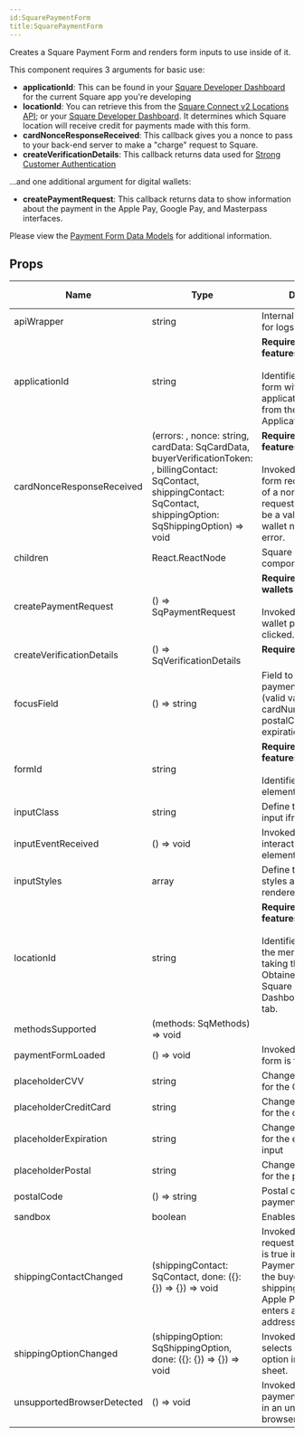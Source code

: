 ```yaml
---
id:SquarePaymentForm
title:SquarePaymentForm
---
```

Creates a Square Payment Form and renders form inputs to use inside of it.

This component requires 3 arguments for basic use:
* **applicationId**: This can be found in your [Square Developer Dashboard](https://developer.squareup.com/apps)
for the current Square app you're developing
* **locationId**: You can retrieve this from the [Square Connect v2 Locations API](https://docs.connect.squareup.com/api/connect/v2#navsection-locations);
or your [Square Developer Dashboard](https://developer.squareup.com/apps).
It determines which Square location will receive credit for payments made with this form.
* **cardNonceResponseReceived**: This callback gives you a nonce to pass to your back-end server to make a "charge" request to Square.
* **createVerificationDetails**: This callback returns data used for [Strong Customer Authentication](https://developer.squareup.com/docs/sca-overview)

...and one additional argument for digital wallets:
* **createPaymentRequest**: This callback returns data to show information about the payment in the Apple Pay, Google Pay, and Masterpass interfaces.

Please view the [Payment Form Data Models](https://docs.connect.squareup.com/api/paymentform) for additional information.

## Props
|Name|Type|Description|Default Value|
|---|---|---|---|
|apiWrapper|string|Internal variable: used for logs||
|applicationId|string|<b>Required for all features</b><br/><br/>Identifies the calling form with a verified application ID generated from the Square Application Dashboard||
|cardNonceResponseReceived|(errors: , nonce: string, cardData: SqCardData, buyerVerificationToken: , billingContact: SqContact, shippingContact: SqContact, shippingOption: SqShippingOption) => void|<b>Required for all features</b><br/><br/>Invoked when payment form receives the result of a nonce generation request. The result will be a valid credit card or wallet nonce, or an error.||
|children|React.ReactNode|Square payment form components||
|createPaymentRequest|() => SqPaymentRequest|<b>Required for digital wallets</b><br/><br/>Invoked when a digital wallet payment button is clicked.||
|createVerificationDetails|() => SqVerificationDetails|<b>Required for SCA</b><br/><br/>||
|focusField|() => string|Field to be focused on paymentFormLoaded (valid values are cardNumber, postalCode, expirationDate, cvv)||
|formId|string|<b>Required for all features</b><br/><br/>Identifies the DOM form element||
|inputClass|string|Define the CSS class of input iframe elements||
|inputEventReceived|() => void|Invoked when visitors interact with the iframe elements||
|inputStyles|array|Define the internal styles applied to the rendered iframes||
|locationId|string|<b>Required for all features</b><br/><br/>Identifies the location of the merchant that is taking the payment. Obtained from the Square Application Dashboard - Locations tab.||
|methodsSupported|(methods: SqMethods) => void|||
|paymentFormLoaded|() => void|Invoked when payment form is fully loaded||
|placeholderCVV|string|Change the placeholder for the CVV input||
|placeholderCreditCard|string|Change the placeholder for the credit card input||
|placeholderExpiration|string|Change the placeholder for the expiration date input||
|placeholderPostal|string|Change the placeholder for the postal code input||
|postalCode|() => string|Postal code to be set on paymentFormLoaded||
|sandbox|boolean|Enables Sandbox mode||
|shippingContactChanged|(shippingContact: SqContact, done: ({}: {}) => {}) => void|Invoked when requestShippingAddress is true in PaymentRequest and the buyer selects a shipping address in the Apple Pay sheet or enters a new shipping address.||
|shippingOptionChanged|(shippingOption: SqShippingOption, done: ({}: {}) => {}) => void|Invoked when the buyer selects a shipping option in the Apple Pay sheet.||
|unsupportedBrowserDetected|() => void|Invoked when the payment form is hosted in an unsupported browser||